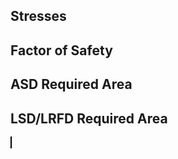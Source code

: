 <script setup>
  import CalcPicker from '../components/calc-picker.vue'
  import CalcEmbeder from '../components/calc-embeder.vue'

  const stressesCalcsData = [
    { id: 0, title: 'Average Normal Stress', calcUrl: 'c-20221113.053449774-e3d-0164a9-59f852' },
    { id: 1, title: 'Average Shear Stress', calcUrl: 'c-20221113.055035941-e3d-02b453-519b9c' },
  ];

  const factorsOfSafetyData = [
    { id: 0, title: 'Factor of Safety - Normal Stress', calcUrl: 'c-20221113.055935018-e3d-0f04c5-5d68b5' },
    { id: 1, title: 'Factor of Safety - Shear Stress', calcUrl: 'c-20221113.060822426-e3d-0024fe-585af2' },
  ];

  const AsdRequiredAreaData = [
    { id: 0, title: 'ASD Required Area - Normal Stress', calcUrl: 'c-20221113.062233911-e3d-0dc4de-5d8a30' },
    { id: 1, title: 'ASD Required Area - Shear Stress', calcUrl: 'c-20221113.062650232-e3d-033494-59ca22' },
  ];  

  const LrfdRequiredAreaData = {
    title: 'LSD/LRFD Required Area',
    calcUrl: 'c-20221113.063100025-e3d-083481-5d5a92'
  }

</script>

## Stresses

<CalcPicker :calcsData = "stressesCalcsData" :iframeHeight="400"></CalcPicker>

## Factor of Safety
<CalcPicker :calcsData = "factorsOfSafetyData" :iframeHeight="400"></CalcPicker>

## ASD Required Area 
<CalcPicker :calcsData = "AsdRequiredAreaData" :iframeHeight="400"></CalcPicker>

## LSD/LRFD Required Area 
<CalcEmbeder :calcData="LrfdRequiredAreaData"
  width="100%" :iframeHeight="700" style="border:1px solid black;">
</CalcEmbeder>
